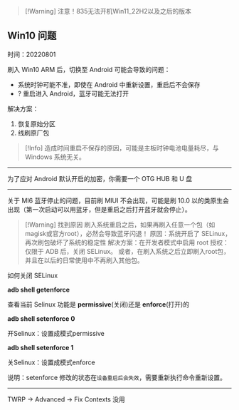 
> [!Warning] 注意！835无法开机Win11_22H2以及之后的版本

## Win10 问题

时间：20220801

刷入 Win10 ARM 后，切换至 Android 可能会导致的问题：

- 系统时钟可能不准，即使在 Android 中重新设置，重启后不会保存
- ? 重启进入 Android，蓝牙可能无法打开

解决方案：

1. 恢复原始分区
2. 线刷原厂包

> [!Info]
> 造成时间重启不保存的原因，可能是主板时钟电池电量耗尽，与 Windows 系统无关。

---

为了应对 Android 默认开启的加密，你需要一个 OTG HUB 和 U 盘

---

关于 MI6 蓝牙停止的问题，目前刷 MIUI 不会出现，可能是刷 10.0 以的类原生会出现（第一次启动可以用蓝牙，但是重启之后打开蓝牙就会停止）。

> [!Warning] 找到原因
> 刷入系统重启之后，如果再刷入任意一个包（如magisk或官方root），必然会导致蓝牙闪退！ 
> 原因：系统开启了 SELinux，再次刷包破坏了系统的稳定性
> 解决方案：在开发者模式中启用 root 授权：仅限于 ADB 后，关闭 SELinux。
> 或者，在刷入系统之后立即刷入root包，并且在以后的日常使用中不再刷入其他包。




如何关闭 SELinux

**adb shell getenforce**

查看当前 Selinux 功能是 **permissive**(关闭)还是 **enforce**(打开)的

**adb shell setenforce 0**

开Selinux：设置成模式permissive

**adb shell setenforce 1**

关Selinux：设置成模式enforce

说明：setenforce 修改的状态在`设备重启后会失效`，需要重新执行命令重新设置。

---

TWRP -> Advanced -> Fix Contexts 没用